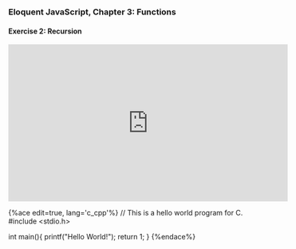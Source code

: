 ### Eloquent JavaScript, Chapter 3: Functions
#### Exercise 2: Recursion

<iframe src="https://www.livecoding.tv/mikeumus/videos/5v0ne/embed" width="560" height="315" frameborder="0" allowfullscreen="true" scrolling="no"></iframe>

{%ace edit=true, lang='c_cpp'%}
// This is a hello world program for C.
#include <stdio.h>

int main(){
  printf("Hello World!");
  return 1;
}
{%endace%}


